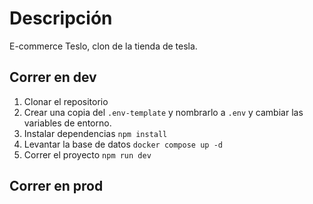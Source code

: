 # Descripción 

E-commerce Teslo, clon de la tienda de tesla.

## Correr en dev

1. Clonar el repositorio
2. Crear una copia del ```.env-template``` y nombrarlo a  ```.env``` y cambiar las variables de entorno.
3. Instalar dependencias ```npm install```
4. Levantar la base de datos  ```docker compose up -d```
3. Correr el proyecto ```npm run dev```



## Correr en prod